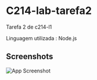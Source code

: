 # C214-lab-tarefa2

Tarefa 2 de c214-l1

Linguagem utilizada : Node.js

## Screenshots

![App Screenshot](https://i.ibb.co/yP5Sgsk/imagem-2023-03-04-010818101.png)
